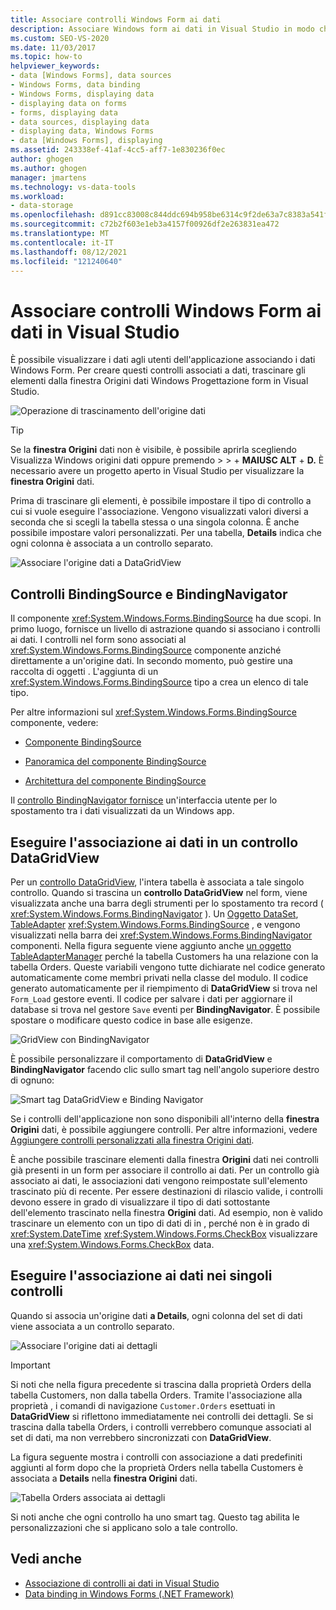 ```yaml
---
title: Associare controlli Windows Form ai dati
description: Associare Windows form ai dati in Visual Studio in modo che sia possibile visualizzare i dati agli utenti dell'applicazione.
ms.custom: SEO-VS-2020
ms.date: 11/03/2017
ms.topic: how-to
helpviewer_keywords:
- data [Windows Forms], data sources
- Windows Forms, data binding
- Windows Forms, displaying data
- displaying data on forms
- forms, displaying data
- data sources, displaying data
- displaying data, Windows Forms
- data [Windows Forms], displaying
ms.assetid: 243338ef-41af-4cc5-aff7-1e830236f0ec
author: ghogen
ms.author: ghogen
manager: jmartens
ms.technology: vs-data-tools
ms.workload:
- data-storage
ms.openlocfilehash: d891cc83008c844ddc694b958be6314c9f2de63a7c8383a541fc3ccd265d00bc
ms.sourcegitcommit: c72b2f603e1eb3a4157f00926df2e263831ea472
ms.translationtype: MT
ms.contentlocale: it-IT
ms.lasthandoff: 08/12/2021
ms.locfileid: "121240640"
---
```

# <a name="bind-windows-forms-controls-to-data-in-visual-studio"></a>Associare controlli Windows Form ai dati in Visual Studio

È possibile visualizzare i dati agli utenti dell'applicazione associando i dati Windows Form. Per creare questi controlli associati a  dati, trascinare gli elementi dalla finestra Origini dati Windows Progettazione form in Visual Studio.

![Operazione di trascinamento dell'origine dati](../data-tools/media/raddata-data-source-drag-operation.png)

> [!TIP]
> Se la **finestra Origini** dati non è visibile, è possibile aprirla scegliendo Visualizza Windows origini dati oppure premendo   >    >    + **MAIUSC ALT** + **D.** È necessario avere un progetto aperto in Visual Studio per visualizzare la **finestra Origini** dati.

Prima di trascinare gli elementi, è possibile impostare il tipo di controllo a cui si vuole eseguire l'associazione. Vengono visualizzati valori diversi a seconda che si scegli la tabella stessa o una singola colonna.  È anche possibile impostare valori personalizzati. Per una tabella, **Details** indica che ogni colonna è associata a un controllo separato.

![Associare l'origine dati a DataGridView](../data-tools/media/raddata-bind-data-source-to-datagridview.png)

## <a name="bindingsource-and-bindingnavigator-controls"></a>Controlli BindingSource e BindingNavigator

Il componente <xref:System.Windows.Forms.BindingSource> ha due scopi. In primo luogo, fornisce un livello di astrazione quando si associano i controlli ai dati. I controlli nel form sono associati al <xref:System.Windows.Forms.BindingSource> componente anziché direttamente a un'origine dati. In secondo momento, può gestire una raccolta di oggetti . L'aggiunta di un <xref:System.Windows.Forms.BindingSource> tipo a crea un elenco di tale tipo.

Per altre informazioni sul <xref:System.Windows.Forms.BindingSource> componente, vedere:

- [Componente BindingSource](/dotnet/framework/winforms/controls/bindingsource-component)

- [Panoramica del componente BindingSource](/dotnet/framework/winforms/controls/bindingsource-component-overview)

- [Architettura del componente BindingSource](/dotnet/framework/winforms/controls/bindingsource-component-architecture)

Il [controllo BindingNavigator fornisce](/dotnet/framework/winforms/controls/bindingnavigator-control-windows-forms) un'interfaccia utente per lo spostamento tra i dati visualizzati da un Windows app.

## <a name="bind-to-data-in-a-datagridview-control"></a>Eseguire l'associazione ai dati in un controllo DataGridView

Per un [controllo DataGridView](/dotnet/framework/winforms/controls/datagridview-control-overview-windows-forms), l'intera tabella è associata a tale singolo controllo. Quando si trascina un **controllo DataGridView** nel form, viene visualizzata anche una barra degli strumenti per lo spostamento tra record ( <xref:System.Windows.Forms.BindingNavigator> ). Un [Oggetto DataSet](../data-tools/dataset-tools-in-visual-studio.md), [TableAdapter](../data-tools/create-and-configure-tableadapters.md) <xref:System.Windows.Forms.BindingSource> , e vengono visualizzati nella barra dei <xref:System.Windows.Forms.BindingNavigator> componenti. Nella figura seguente viene aggiunto anche [un oggetto TableAdapterManager](/previous-versions/bb384426(v=vs.140)) perché la tabella Customers ha una relazione con la tabella Orders. Queste variabili vengono tutte dichiarate nel codice generato automaticamente come membri privati nella classe del modulo. Il codice generato automaticamente per il riempimento di **DataGridView** si trova nel `Form_Load` gestore eventi. Il codice per salvare i dati per aggiornare il database si trova nel gestore `Save` eventi per **BindingNavigator**. È possibile spostare o modificare questo codice in base alle esigenze.

![GridView con BindingNavigator](../data-tools/media/raddata-gridview-with-bindingnavigator.png)

È possibile personalizzare il comportamento di **DataGridView** e **BindingNavigator** facendo clic sullo smart tag nell'angolo superiore destro di ognuno:

![Smart tag DataGridView e Binding Navigator](../data-tools/media/raddata-datagridview-and-binding-navigator-smart-tags.png)

Se i controlli dell'applicazione non sono disponibili all'interno della **finestra Origini** dati, è possibile aggiungere controlli. Per altre informazioni, vedere [Aggiungere controlli personalizzati alla finestra Origini dati](../data-tools/add-custom-controls-to-the-data-sources-window.md).

È anche possibile trascinare elementi dalla finestra **Origini** dati nei controlli già presenti in un form per associare il controllo ai dati. Per un controllo già associato ai dati, le associazioni dati vengono reimpostate sull'elemento trascinato più di recente. Per essere destinazioni di rilascio valide, i controlli devono essere in grado di visualizzare il tipo di dati sottostante dell'elemento trascinato nella finestra **Origini** dati. Ad esempio, non è valido trascinare un elemento con un tipo di dati di in , perché non è in grado di <xref:System.DateTime> <xref:System.Windows.Forms.CheckBox> visualizzare una <xref:System.Windows.Forms.CheckBox> data.

## <a name="bind-to-data-in-individual-controls"></a>Eseguire l'associazione ai dati nei singoli controlli

Quando si associa un'origine dati **a Details**, ogni colonna del set di dati viene associata a un controllo separato.

![Associare l'origine dati ai dettagli](../data-tools/media/raddata-bind-data-source-to-details.png)

> [!IMPORTANT]
> Si noti che nella figura precedente si trascina dalla proprietà Orders della tabella Customers, non dalla tabella Orders. Tramite l'associazione alla proprietà , i comandi di navigazione `Customer.Orders` esettuati in **DataGridView** si riflettono immediatamente nei controlli dei dettagli. Se si trascina dalla tabella Orders, i controlli verrebbero comunque associati al set di dati, ma non verrebbero sincronizzati con **DataGridView**.

La figura seguente mostra i controlli con associazione a dati predefiniti aggiunti al form dopo che la proprietà Orders nella tabella Customers è associata a **Details** nella **finestra Origini** dati.

![Tabella Orders associata ai dettagli](../data-tools/media/raddata-orders-table-bound-to-details.png)

Si noti anche che ogni controllo ha uno smart tag. Questo tag abilita le personalizzazioni che si applicano solo a tale controllo.

## <a name="see-also"></a>Vedi anche

- [Associazione di controlli ai dati in Visual Studio](../data-tools/bind-controls-to-data-in-visual-studio.md)
- [Data binding in Windows Forms (.NET Framework)](/dotnet/framework/winforms/windows-forms-data-binding)